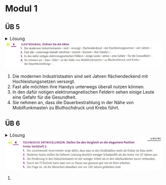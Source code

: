 # Modul 1
<!-- Ich habe das Commit zu machen vergessen -->
## ÜB 5
<details>
    <summary>Lösung</summary>
    <img src="./assets/modul1/u5-los.png"></img>
</details>
<img src="./assets/modul1/u5.png"></img>

1. Die modernen Industristaaten sind seit Jahren flächendeckend mit Hochleistungsnetzen versorgt.
2. Fast alle möchten ihre Handys unterwegs überall nutzen können.
3. In den dafür notigen elektromagnetischen Feldern sehen einige Leute eine Gefahr für die Gesundheit.
4. Sie nehmen an, dass die Dauerbestrahlung in der Nähe von Mobilfunkmasten zu Bluthochdruck und Krebs führt.

## ÜB 6
<details>
    <summary>Lösung</summary>
    <img src="./assets/modul1/u6-los.png"></img>
</details>
<img src="./assets/modul1/u6.png"></img>

1. 